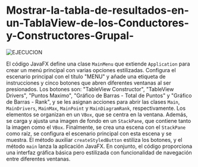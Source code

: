 # Mostrar-la-tabla-de-resultados-en-un-TablaView-de-los-Conductores-y-Constructores-Grupal-

![EJECUCION ](https://github.com/user-attachments/assets/b78a90f7-505b-4e13-b544-daa7bb972f8b)

El código JavaFX define una clase `MainMenu` que extiende `Application` para crear un menú principal con varias opciones estilizadas. Configura el escenario principal con el título "MENU" y añade una etiqueta de instrucciones y cinco botones que abren diferentes ventanas al ser presionados. Los botones son: "TableView Constructor", "TableView Drivers", "Puntos Maximo", "Gráfico de Barras - Total de Puntos" y "Gráfico de Barras - Rank", y se les asignan acciones para abrir las clases `Main`, `MainDrivers`, `MainMax`, `MainPoint` y `MainDiagramRank`, respectivamente. Los elementos se organizan en un `VBox`, que se centra en la ventana. Además, se carga y ajusta una imagen de fondo en un `StackPane`, que contiene tanto la imagen como el `VBox`. Finalmente, se crea una escena con el `StackPane` como raíz, se configura el escenario principal con esta escena y se muestra. El método auxiliar `createStyledButton` estiliza los botones, y el método `main` lanza la aplicación JavaFX. En conjunto, el código proporciona una interfaz gráfica básica pero estilizada con funcionalidad de navegación entre diferentes ventanas.
